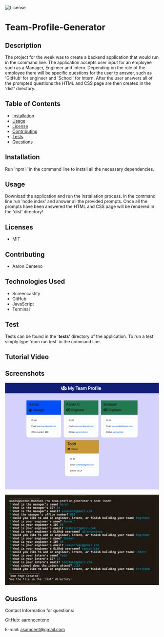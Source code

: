 ![License](https://img.shields.io/static/v1?label=License&message=MIT&color=BLUE)

# Team-Profile-Generator

## Description

The project for the week was to create a backend application that would run in the command line. The application accepts user input for an employee such as a Manager, Engineer and Intern. Depending on the role of the employee there will be specific questions for the user to answer, such as 'GitHub' for engineer and 'School' for Intern. After the user answers all of the prompted questions the HTML and CSS page are then created in the 'dist' directory.

## Table of Contents

* [Installation](#installation)
* [Usage](#usage)
* [License](#license)
* [Contributing](#contributing)
* [Tests](#tests)
* [Questions](#questions)

## Installation 

Run 'npm i' in the command line to install all the necessary dependencies.

## Usage

Download the application and run the installation process. In the command line run 'node index' and answer all the provided prompts. Once all the prompts have been answered the HTML and CSS page will be rendered in the 'dist' directory!

## Licenses

* MIT

## Contributing

* Aaron Centeno

## Technologies Used
* Screencastify
* GitHub
* JavaScript
* Terminal

## Test

Tests can be found in the '__tests__' directory of the application. To run a test simply type 'npm run test' in the command line.

## Tutorial Video


## Screenshots

![Rendered HTML](./imgs/rendered-html.png)

![Command Line Screenshot](./imgs/terminal.png)

## Questions

Contact Information for questions: 


GitHub: [aaroncenteno](https://www.github.com/aaroncenteno) 

E-mail: asamcent@gmail.com